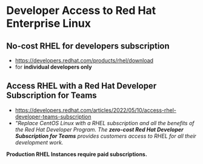 # Developer Access to Red Hat Enterprise Linux

## No-cost RHEL for developers subscription
* https://developers.redhat.com/products/rhel/download
* for **individual developers only**

## Access RHEL with a Red Hat Developer Subscription for Teams
* https://developers.redhat.com/articles/2022/05/10/access-rhel-developer-teams-subscription
* *"Replace CentOS Linux with a RHEL subscription and all the benefits of the Red Hat Developer Program. 
  The **zero-cost Red Hat Developer Subscription for Teams** provides customers access to RHEL for all their development work.*

**Production RHEL Instances require paid subscriptions.**
